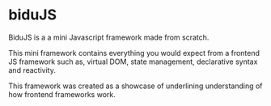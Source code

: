 # biduJS

BiduJS is a a mini Javascript framework made from scratch. 

This mini framework contains everything you would expect from a frontend JS framework such as, virtual DOM, state management, declarative syntax and reactivity.

This framework was created as a showcase of underlining understanding of how frontend frameworks work.